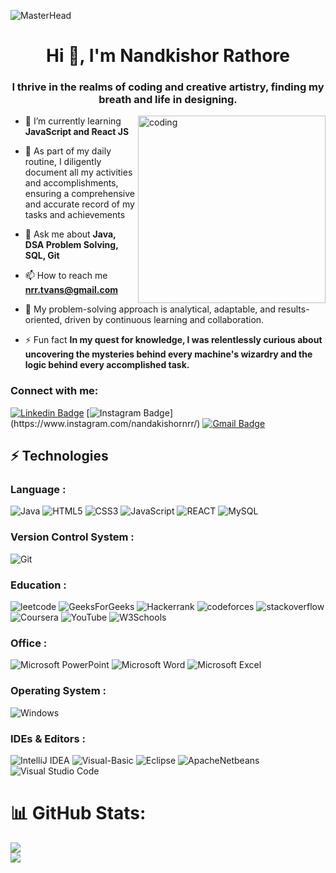 ![MasterHead](https://github.com/NandkishorNrr/NandkishorNrr/assets/71880979/c7c9819f-e21d-44a7-89d4-3cfb420b5f14)

<h1 align="center">Hi 👋, I'm Nandkishor Rathore</h1>
<h3 align="center">I thrive in the realms of coding and creative artistry, finding my breath and life in designing.</h3>
<img align="right" alt="coding" height="300" width="300" src="https://github.com/NandkishorNrr/NandkishorNrr/assets/71880979/16850887-75d1-490f-bc16-14028276d0df">



- 🌱 I’m currently learning **JavaScript and React JS**

- 📝 As part of my daily routine, I diligently document all my activities and accomplishments, ensuring a comprehensive and accurate record of my tasks and achievements

- 💬 Ask me about **Java, DSA Problem Solving, SQL, Git**

- 📫 How to reach me **nrr.tvans@gmail.com**

- 📄 My problem-solving approach is analytical, adaptable, and results-oriented, driven by continuous learning and collaboration.

- ⚡ Fun fact **In my quest for knowledge, I was relentlessly curious about uncovering the mysteries behind every machine's wizardry and the logic behind every accomplished task.**

<h3 align="left">Connect with me:</h3>

[![Linkedin Badge](https://img.shields.io/badge/-Nandkishornrr-blue?style=flat-square&logo=Linkedin&logoColor=white&link=https://www.linkedin.com/in/nandkishornrr/)](https://www.linkedin.com/in/nandkishornrr/)
[![Instagram Badge](https://img.shields.io/badge/-nandkishornrr-purple?style=flat-square&logo=instagram&logoColor=white&link=[https://instagram.com/__starlord.__/](https://www.instagram.com/nandakishornrr/))](https://www.instagram.com/nandakishornrr/)
[![Gmail Badge](https://img.shields.io/badge/-nrr.tvans@gmail.com-c14438?style=flat-square&logo=Gmail&logoColor=white&link=mailto:nrr.tvans@gmail.com)](mailto:nrr.tvans@gmail.com)

## ⚡ Technologies

### Language :
![Java](https://img.shields.io/badge/java-%23ED8B00.svg?style=for-the-badge&logo=java&logoColor=white)
![HTML5](https://img.shields.io/badge/html5-%23E34F26.svg?style=for-the-badge&logo=html5&logoColor=white)
![CSS3](https://img.shields.io/badge/css3-%231572B6.svg?style=for-the-badge&logo=css3&logoColor=white)
![JavaScript](https://img.shields.io/badge/javascript-%23323330.svg?style=for-the-badge&logo=javascript&logoColor=%23F7DF1E)
![REACT](https://img.shields.io/badge/React-61DAFB.svg?style=for-the-badge&logo=React&logoColor=black)
![MySQL](https://img.shields.io/badge/mysql-%2300f.svg?style=for-the-badge&logo=mysql&logoColor=white)

### Version Control System : 
![Git](https://img.shields.io/badge/Git-F05032.svg?style=for-the-badge&logo=Git&logoColor=white)

### Education :
![leetcode](https://img.shields.io/badge/LeetCode-FFA116.svg?style=for-the-badge&logo=LeetCode&logoColor=white)
![GeeksForGeeks](https://img.shields.io/badge/GeeksforGeeks-gray?style=for-the-badge&logo=geeksforgeeks&logoColor=35914c)
![Hackerrank](https://img.shields.io/badge/-Hackerrank-2EC866?style=for-the-badge&logo=HackerRank&logoColor=white)
![codeforces](https://img.shields.io/badge/Codeforces-1F8ACB.svg?style=for-the-badge&logo=Codeforces&logoColor=white)
![stackoverflow](https://img.shields.io/badge/Stack%20Overflow-F58025.svg?style=for-the-badge&logo=Stack-Overflow&logoColor=white)
![Coursera](https://img.shields.io/badge/Coursera-%230056D2.svg?style=for-the-badge&logo=Coursera&logoColor=white)
![YouTube](https://img.shields.io/badge/YouTube-FF0000.svg?style=for-the-badge&logo=YouTube&logoColor=white)
![W3Schools](https://img.shields.io/badge/W3Schools-04AA6D.svg?style=for-the-badge&logo=W3Schools&logoColor=white)

### Office :
![Microsoft PowerPoint](https://img.shields.io/badge/Microsoft_PowerPoint-B7472A?style=for-the-badge&logo=microsoft-powerpoint&logoColor=white)
![Microsoft Word](https://img.shields.io/badge/Microsoft_Word-2B579A?style=for-the-badge&logo=microsoft-word&logoColor=white)
![Microsoft Excel](https://img.shields.io/badge/Microsoft_Excel-217346?style=for-the-badge&logo=microsoft-excel&logoColor=white)


### Operating System :
![Windows](https://img.shields.io/badge/Windows-0078D6?style=for-the-badge&logo=windows&logoColor=white)

### IDEs & Editors :
![IntelliJ IDEA](https://img.shields.io/badge/IntelliJIDEA-000000.svg?style=for-the-badge&logo=intellij-idea&logoColor=white)
![Visual-Basic](https://img.shields.io/badge/Visual%20Basic-512BD4.svg?style=for-the-badge&logo=Visual-Basic&logoColor=white)
![Eclipse](https://img.shields.io/badge/Eclipse-FE7A16.svg?style=for-the-badge&logo=Eclipse&logoColor=white)
![ApacheNetbeans](https://img.shields.io/badge/Apache%20NetBeans%20IDE-1B6AC6.svg?style=for-the-badge&logo=Apache-NetBeans-IDE&logoColor=white)
![Visual Studio Code](https://img.shields.io/badge/Visual%20Studio%20Code-0078d7.svg?style=for-the-badge&logo=visual-studio-code&logoColor=white)


# 📊 GitHub Stats:
![](https://github-readme-streak-stats.herokuapp.com/?user=nandkishornrr&theme=dark&hide_border=true)<br/>
![](https://github-readme-stats.vercel.app/api/top-langs/?username=nandkishornrr&theme=dark&hide_border=true&include_all_commits=true&count_private=false&layout=compact)
